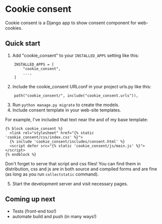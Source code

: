 # Cookie consent

Cookie consent is a Django app to show consent component for web-cookies.

## Quick start

1. Add "cookie\_consent" to your `INSTALLED_APPS` setting like this:
```
    INSTALLED_APPS = [
        "cookie_consent",
        ...,
    ]
```
2. Include the cookie\_consent URLconf in your project urls.py like this:
```
    path("cookie_consent/", include("cookie_consent.urls")),
```
3. Run `python manage.py migrate` to create the models.
4. Include consent template in your web-site templates.
  
  For example, I've included that text near the and of my base template:

  ```
  {% block cookie_consent %}
    <link rel="stylesheet" href="{% static 'cookie_consent/css/index.css' %}">
    {% include 'cookie_consent/includes/consent.html' %}
    <script defer src="{% static 'cookie_consent/js/main.js' %}"></script>
  {% endblock %}
  ```

  Don't forget to serve that script and css files! You can find them in distribution, css and js are in both source and compiled forms and are fine (as long as you run `collectstatic` command).

5. Start the development server and visit necessary pages.

## Coming up next

- Tests (front-end too!)
- automate build and push (in many ways!)
